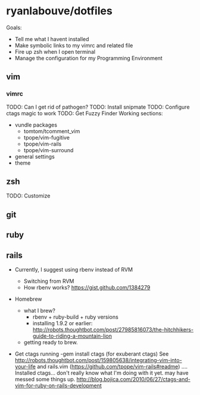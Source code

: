# ryanlabouve/dotfiles

Goals:
* Tell me what I havent installed
* Make symbolic links to my vimrc and related file 
* Fire up zsh when I open terminal
* Manage the configuration for my Programming Environment

## vim
### vimrc
TODO: Can I get rid of pathogen?
TODO: Install snipmate
TODO: Configure ctags magic to work
TODO: Get Fuzzy Finder Working
sections:
* vundle packages
  * tomtom/tcomment_vim
  * tpope/vim-fugitive
  * tpope/vim-rails
  * tpope/vim-surround 
* general settings
* theme 

## zsh
TODO: Customize
## git

## ruby



## rails 


- Currently, I suggest using rbenv instead of RVM
  - Switching from RVM
  - How rbenv works? https://gist.github.com/1384279

- Homebrew
  - what I brew?
    - rbenv + ruby-build + ruby versions
    - installing 1.9.2 or earlier: http://robots.thoughtbot.com/post/27985816073/the-hitchhikers-guide-to-riding-a-mountain-lion
  - getting ready to brew.
 - Get ctags running
    -gem install ctags (for exuberant ctags)
See http://robots.thoughtbot.com/post/159805638/integrating-vim-into-your-life and rails.vim (https://github.com/tpope/vim-rails#readme) 
.... Installed ctags... don't really know what I'm doing with it yet. may have messed some things up.
http://blog.bojica.com/2010/06/27/ctags-and-vim-for-ruby-on-rails-development
